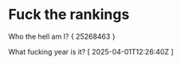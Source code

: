 # Fuck the rankings

Who the hell am I?
{ 25268463 }

What fucking year is it?
[ 2025-04-01T12:26:40Z ]
